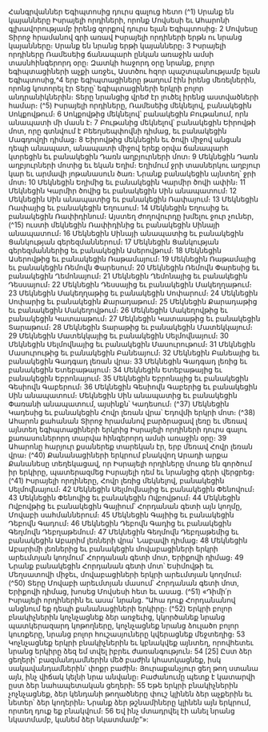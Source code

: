 
Հանգրվաններ Եգիպտոսից դուրս գալուց հետո
(^1) Սրանք են կայանները Իսրայելի որդիների, որոնք Մովսեսի եւ Ահարոնի գլխավորությամբ իրենց զորքով դուրս ելան
Եգիպտոսից։ 2 Մովսեսը Տիրոջ հրամանով գրի առավ Իսրայելի որդիների երթն ու նրանց կայանները։ Սրանք են նրանց
երթի կայանները։ 3 Իսրայելի որդիները Ռամեսեից ճանապարհ ընկան առաջին ամսի տասնհինգերորդ օրը։ Զատկի
հաջորդ օրը նրանք, բոլոր եգիպտացիների աչքի առջեւ, Աստծու հզոր պաշտպանությամբ ելան Եգիպտոսից,^4 երբ
եգիպտացիները թաղում էին իրենց մեռելներին, որոնց կոտորել էր Տերը՝ եգիպտացիների երկրի բոլոր անդրանիկներին։
Տերը նրանցից վրեժ էր լուծել իրենց աստվածների համար։
(^5) Իսրայելի որդիները, Ռամեսեից մեկնելով, բանակեցին Սոկքովթում։ 6 Սոկքովթից մեկնելով՝ բանակեցին
Բութանում, որն անապատի մի մասն է։ 7 Բութանից մեկնելով՝ բանակեցին Եիրովթի մոտ, որը գտնվում է
Բեեղսեպփովնի դիմաց, եւ բանակեցին Մագդովղի դիմաց։ 8 Եիրովթից մեկնեցին եւ ծովի միջով անցան դեպի անապատ,
անապատի միջով երեք օրվա ճանապարհ կտրեցին եւ բանակեցին Դառն աղբյուրների մոտ։ 9 Մեկնեցին Դառն
աղբյուրների մոտից եւ եկան Եղիմ։ Եղիմում ջրի տասներկու աղբյուր կար եւ արմավի յոթանասուն ծառ։ Նրանք
բանակեցին այնտեղ՝ ջրի մոտ։ 10 Մեկնեցին Եղիմից եւ բանակեցին Կարմիր ծովի ափին։ 11 Մեկնեցին Կարմիր ծովից եւ
բանակեցին Սին անապատում։ 12 Մեկնեցին Սին անապատից եւ բանակեցին Ռափայում։ 13 Մեկնեցին Ռափայից եւ
բանակեցին Եղուսում։ 14 Մեկնեցին Եղուսից եւ բանակեցին Ռափիդինում։ Այստեղ ժողովուրդը խմելու ջուր չուներ,
(^15) ուստի մեկնեցին Ռափիդինից եւ բանակեցին Սինայի անապատում։ 16 Մեկնեցին Սինայի անապատից եւ բանակեցին
Ցանկության գերեզմաններում։ 17 Մեկնեցին Ցանկության գերեզմաններից եւ բանակեցին Ասերովթում։ 18 Մեկնեցին
Ասերովթից եւ բանակեցին Ռաթամայում։ 19 Մեկնեցին Ռաթամայից եւ բանակեցին Ռեմովն Փարեսում։ 20 Մեկնեցին
Ռեմովն Փարեսից եւ բանակեցին Ղեմոնայում։ 21 Մեկնեցին Ղեմոնայից եւ բանակեցին Դեսսայում։ 22 Մեկնեցին
Դեսսայից եւ բանակեցին Մակեղղաթում։ 23 Մեկնեցին Մակեղղաթից եւ բանակեցին Սոփարում։ 24 Մեկնեցին Սոփարից
եւ բանակեցին Քարադաթում։ 25 Մեկնեցին Քարադաթից եւ բանակեցին Մակեղովթում։ 26 Մեկնեցին Մակեղովթից եւ
բանակեցին Կատաաթում։ 27 Մեկնեցին Կատաաթից եւ բանակեցին Տարաթում։ 28 Մեկնեցին Տարաթից եւ բանակեցին
Մատեկկայում։ 29 Մեկնեցին Մատեկկայից եւ բանակեցին Սելմովնայում։ 30 Մեկնեցին Սելմովնայից եւ բանակեցին
Մասուրութում։ 31 Մեկնեցին Մասուրութից եւ բանակեցին Բանեայում։ 32 Մեկնեցին Բանեայից եւ բանակեցին Գադգադ
լեռան վրա։ 33 Մեկնեցին Գադգադ լեռից եւ բանակեցին Ետեբաթայում։ 34 Մեկնեցին Ետեբաթայից եւ բանակեցին
Եբրոնայում։ 35 Մեկնեցին Եբրոնայից եւ բանակեցին Գեսիովն Գաբերում։ 36 Մեկնեցին Գեսիովն Գաբերից եւ բանակեցին
Սին անապատում։ Մեկնեցին Սին անապատից եւ բանակեցին Փառանի անապատում, այսինքն՝ Կադեսում։
(^37) Մեկնեցին Կադեսից եւ բանակեցին Հովր լեռան վրա՝ Եդովմի երկրի մոտ։
(^38) Ահարոն քահանան Տիրոջ հրամանով բարձրացավ լեռը եւ մեռավ այնտեղ եգիպտացիների երկրից Իսրայելի
որդիների դուրս գալու քառասուներորդ տարվա հինգերորդ ամսի առաջին օրը։ 39 Ահարոնը հարյուր քսաներեք
տարեկան էր, երբ մեռավ Հովր լեռան վրա։
(^40) Քանանացիների երկրում բնակվող Արադի արքա Քանանեսը տեղեկացավ, որ Իսրայելի որդիները մուտք են
գործում իր երկիրը, պատերազմեց Իսրայելի դեմ եւ նրանցից գերի վերցրեց։
(^41) Իսրայելի որդիները, Հովր լեռից մեկնելով, բանակեցին Սելմովնայում։ 42 Մեկնեցին Սելմովնայից եւ բանակեցին
Փենովում։ 43 Մեկնեցին Փենովից եւ բանակեցին Ովբովթում։ 44 Մեկնեցին Ովբովթից եւ բանակեցին Գայիում՝ Հորդանան
գետի այն կողմը, Մովաբի սահմաններում։ 45 Մեկնեցին Գայիից եւ բանակեցին Դեբովն Գադում։ 46 Մեկնեցին Դեբովն
Գադից եւ բանակեցին Գեղմովն Դեբղաթեմում։ 47 Մեկնեցին Գեղմովն Դեբղաթեմից եւ բանակեցին Աբարիմ լեռների
վրա՝ Նաբավի դիմաց։ 48 Մեկնեցին Աբարիմի լեռներից եւ բանակեցին մովաբացիների երկրի արեւմտյան կողմում՝
Հորդանան գետի մոտ, Երիքովի դիմաց։ 49 Նրանք բանակեցին Հորդանան գետի մոտ՝ Եսիմովթի եւ Մեղսատովի միջեւ,
մովաբացիների երկրի արեւմտյան կողմում։
(^50) Տերը Մովաբի արեւմտյան մասում՝ Հորդանան գետի մոտ, Երիքովի դիմաց, խոսեց Մովսեսի հետ եւ ասաց.
(^51) «Դիմի՛ր Իսրայելի որդիներին եւ ասա՛ նրանց. “Ահա դուք Հորդանանով անցնում եք դեպի քանանացիների երկիրը։
(^52) Երկրի բոլոր բնակիչներին կոչնչացնեք ձեր առջեւից, կկործանեք նրանց պատկերազարդ կոթողները, կոչնչացնեք
նրանց ձուլածո բոլոր կուռքերը, նրանց բոլոր հուշասյուները կվերացնեք մեջտեղից։ 53 Կոչնչացնեք երկրի բնակիչներին
եւ կբնակվեք այնտեղ, որովհետեւ նրանց երկիրը ձեզ եմ տվել իբրեւ ժառանգություն։ 54
[25]
Ըստ ձեր ցեղերի՝
բազմանդամներին մեծ բաժին կհատկացնեք, իսկ սակավանդամներին՝ փոքր բաժին։ Յուրաքանչյուր ցեղ թող ստանա
այն, ինչ վիճակ կելնի նրա անվանը։ Բաժանումը պետք է կատարվի ըստ ձեր նահապետական ցեղերի։ 55 Եթե երկրի
բնակիչներին չոչնչացնեք, ձեր կենդանի թողածները փուշ կլինեն ձեր աչքերին եւ նետեր՝ ձեր կողերին։ Նրանք ձեր
թշնամիները կլինեն այն երկրում, որտեղ դուք եք բնակվում։ 56 Եվ ինչ մտադրվել էի անել նրանց նկատմամբ, կանեմ ձեր
նկատմամբ”»:

